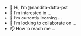 - 👋 Hi, I’m @nandita-dutta-pst
- 👀 I’m interested in ...
- 🌱 I’m currently learning ...
- 💞️ I’m looking to collaborate on ...
- 📫 How to reach me ...

<!---
nandita-dutta-pst/nandita-dutta-pst is a ✨ special ✨ repository because its `README.md` (this file) appears on your GitHub profile.
You can click the Preview link to take a look at your changes.
--->
